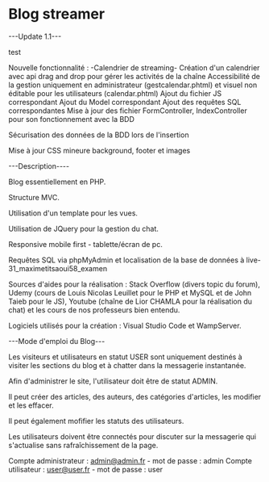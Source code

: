 # Blog streamer

 ---Update 1.1---

test

Nouvelle fonctionnalité : -Calendrier de streaming- 
    Création d'un calendrier avec api drag and drop pour gérer les activités de la chaîne
    Accessibilité de la gestion uniquement en administrateur (gestcalendar.phtml) et visuel non éditable pour les utilisateurs (calendar.phtml)
    Ajout du fichier JS correspondant
    Ajout du Model correspondant
    Ajout des requêtes SQL correspondantes
    Mise à jour des fichier FormController, IndexController pour son fonctionnement avec la BDD

Sécurisation des données de la BDD lors de l'insertion

Mise à jour CSS mineure background, footer et images

---Description----

Blog essentiellement en PHP.

Structure MVC.

Utilisation d'un template pour les vues.

Utilisation de JQuery pour la gestion du chat.

Responsive mobile first - tablette/écran de pc.

Requêtes SQL via phpMyAdmin et localisation de la base de données à live-31_maximetitsaoui58_examen

Sources d'aides pour la réalisation : Stack Overflow (divers topic du forum), Udemy (cours de Louis Nicolas Leuillet pour le PHP et MySQL et de John Taieb pour le JS), 
Youtube (chaîne de Lior CHAMLA pour la réalisation du chat) et les cours de nos professeurs bien entendu.

Logiciels utilisés pour la création : Visual Studio Code et WampServer.

---Mode d'emploi du Blog---

Les visiteurs et utilisateurs en statut USER sont uniquement destinés à visiter les sections du blog et à chatter dans la messagerie instantanée.

Afin d'administrer le site, l'utilisateur doit être de statut ADMIN.

Il peut créer des articles, des auteurs, des catégories d'articles, les modifier et les effacer.

Il peut également mofifier les statuts des utilisateurs.

Les utilisateurs doivent être connectés pour discuter sur la messagerie qui s'actualise sans rafraîchissement de la page.

Compte administrateur : admin@admin.fr - mot de passe : admin
Compte utilisateur : user@user.fr - mot de passe : user
